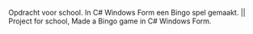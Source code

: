 Opdracht voor school. In C# Windows Form een Bingo spel gemaakt.
|| Project for school, Made a Bingo game in C# Windows Form.
